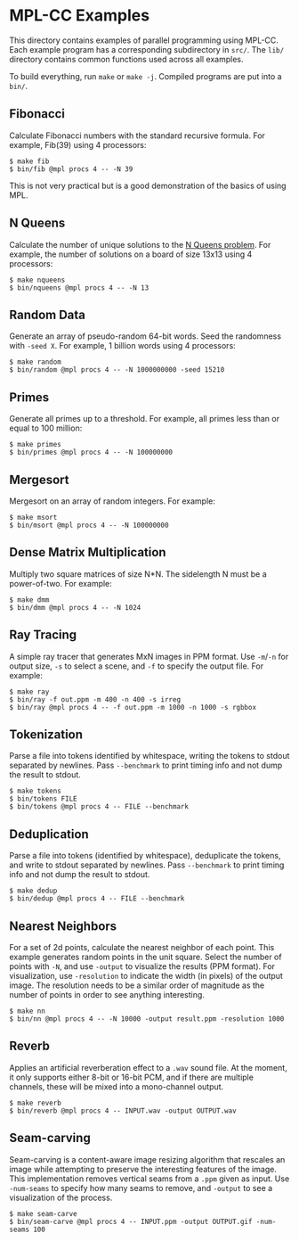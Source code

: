 # MPL-CC Examples

This directory contains examples of parallel programming using MPL-CC.
Each example program has a corresponding subdirectory in `src/`.
The `lib/` directory contains common functions used across all examples.

To build everything, run `make` or `make -j`. Compiled programs are
put into a `bin/`.

## Fibonacci

Calculate Fibonacci numbers with the standard recursive formula.
For example, Fib(39) using 4 processors:
```
$ make fib
$ bin/fib @mpl procs 4 -- -N 39
```
This is not very practical but is a good demonstration of the basics of using MPL.

## N Queens

Calculate the number of unique solutions to the
[N Queens problem](https://en.wikipedia.org/wiki/Eight_queens_puzzle).
For example, the number of solutions on a board of size 13x13 using 4
processors:
```
$ make nqueens
$ bin/nqueens @mpl procs 4 -- -N 13
```

## Random Data

Generate an array of pseudo-random 64-bit words. Seed the randomness with
`-seed X`. For example, 1 billion words using 4 processors:
```
$ make random
$ bin/random @mpl procs 4 -- -N 1000000000 -seed 15210
```

## Primes

Generate all primes up to a threshold. For example, all primes less than or
equal to 100 million:
```
$ make primes
$ bin/primes @mpl procs 4 -- -N 100000000
```

## Mergesort

Mergesort on an array of random integers. For example:
```
$ make msort
$ bin/msort @mpl procs 4 -- -N 100000000
```

## Dense Matrix Multiplication

Multiply two square matrices of size N\*N. The sidelength N must be a
power-of-two. For example:
```
$ make dmm
$ bin/dmm @mpl procs 4 -- -N 1024
```

## Ray Tracing

A simple ray tracer that generates MxN images in PPM format.  Use
`-m`/`-n` for output size, `-s` to select a scene, and `-f` to specify
the output file. For example:
```
$ make ray
$ bin/ray -f out.ppm -m 400 -n 400 -s irreg
$ bin/ray @mpl procs 4 -- -f out.ppm -m 1000 -n 1000 -s rgbbox
```

## Tokenization

Parse a file into tokens identified by whitespace, writing the tokens to stdout
separated by newlines. Pass `--benchmark` to print timing info and
not dump the result to stdout.
```
$ make tokens
$ bin/tokens FILE
$ bin/tokens @mpl procs 4 -- FILE --benchmark
```

## Deduplication

Parse a file into tokens (identified by whitespace), deduplicate the tokens,
and write to stdout separated by newlines. Pass `--benchmark` to print timing
info and not dump the result to stdout.
```
$ make dedup
$ bin/dedup @mpl procs 4 -- FILE --benchmark
```

## Nearest Neighbors

For a set of 2d points, calculate the nearest neighbor of each point. This
example generates random points in the unit square. Select the number of
points with `-N`, and use `-output` to visualize the results (PPM format).
For visualization, use `-resolution` to indicate the width (in pixels) of the
output image. The resolution needs to be a similar order of magnitude as the
number of points in order to see anything interesting.
```
$ make nn
$ bin/nn @mpl procs 4 -- -N 10000 -output result.ppm -resolution 1000
```

## Reverb

Applies an artificial reverberation effect to a `.wav` sound file. At the
moment, it only supports either 8-bit or 16-bit PCM, and if there
are multiple channels, these will be mixed into a mono-channel output.
```
$ make reverb
$ bin/reverb @mpl procs 4 -- INPUT.wav -output OUTPUT.wav
```

## Seam-carving

Seam-carving is a content-aware image resizing algorithm that
rescales an image while attempting to preserve the interesting
features of the image. This implementation removes vertical seams
from a `.ppm` given as input. Use `-num-seams` to specify
how many seams to remove, and `-output` to see a visualization of
the process.
```
$ make seam-carve
$ bin/seam-carve @mpl procs 4 -- INPUT.ppm -output OUTPUT.gif -num-seams 100
```
